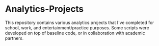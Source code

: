 # Analytics-Projects

This repository contains various analytics projects that I've completed for school, work, and entertainment/practice purposes. Some scripts were developed on top of baseline code, or in collaboration with academic partners. 
